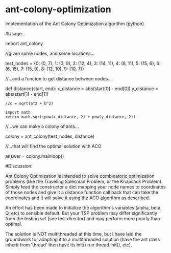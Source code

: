 # ant-colony-optimization
Implementation of the Ant Colony Optimization algorithm (python)

#Usage:

import ant_colony
		
//given some nodes, and some locations...

test_nodes = {0: (0, 7), 1: (3, 9), 2: (12, 4), 3: (14, 11), 4: (8, 11), 5: (15, 6), 6: (6, 15), 7: (15, 9), 8: (12, 10), 9: (10, 7)}

//...and a functon to get distance between nodes...

def distance(start, end):
	x_distance = abs(start[0] - end[0])
	y_distance = abs(start[1] - end[1])
	
	//c = sqrt(a^2 + b^2)
	
	import math	
	return math.sqrt(pow(x_distance, 2) + pow(y_distance, 2))

//...we can make a colony of ants...

colony = ant_colony(test_nodes, distance)

//...that will find the optimal solution with ACO

answer = colony.mainloop()

#Discussion:

Ant Colony Optimization is intended to solve combinatoric optimization problems 
(like the Traveling Salesman Problem, or the Knapsack Problem). Simply feed the constructor a dict mapping your node names to
coordinates of those nodes and give it a distance function call back that can take the coordinates and it will solve it using
the ACO algorithm as described.

An effort has been made to initialize the algorithm's variables (alpha, beta, Q, etc) to sensible default. But your TSP problem
may differ significantly from the testing set (see test director) and may perform more poorly than optimal.

The solution is NOT multithreaded at this time, but I have laid the groundwork for adapting it to a multithreaded solution
(have the ant class inherit from 'thread' then have its init() run thread.init(), etc).
